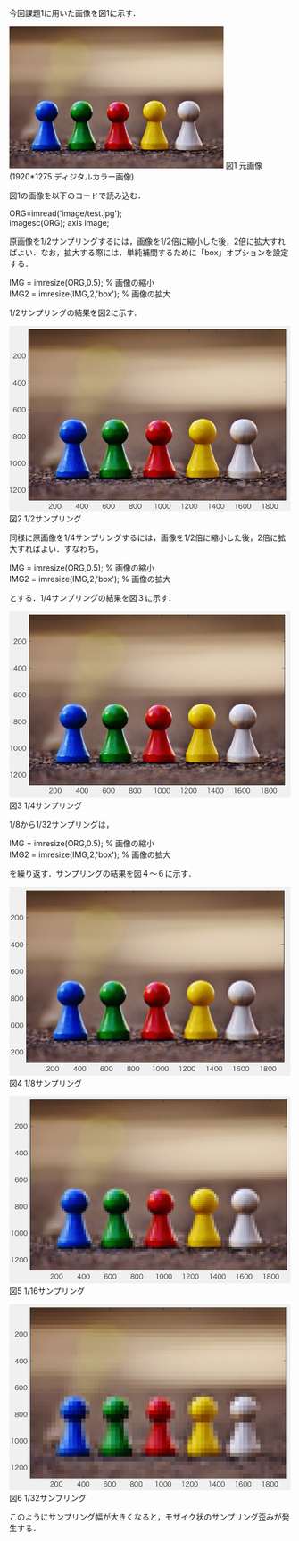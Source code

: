 今回課題1に用いた画像を図1に示す．

<img src="https://github.com/tableamd/lecture_image_processing/blob/master/image/test.jpg" width="384">     
図1 元画像(1920*1275 ディジタルカラー画像)

図1の画像を以下のコードで読み込む．

ORG=imread('image/test.jpg');  
imagesc(ORG); axis image;

原画像を1/2サンプリングするには，画像を1/2倍に縮小した後，2倍に拡大すればよい．なお，拡大する際には，単純補間するために「box」オプションを設定する．

IMG = imresize(ORG,0.5); % 画像の縮小  
IMG2 = imresize(IMG,2,'box'); % 画像の拡大

1/2サンプリングの結果を図2に示す．

![原画像](https://github.com/tableamd/lecture_image_processing/blob/master/kadai1/スクリーンショット%202016-11-07%2011.45.12.png?raw=true)
図2 1/2サンプリング

同様に原画像を1/4サンプリングするには，画像を1/2倍に縮小した後，2倍に拡大すればよい．すなわち，

IMG = imresize(ORG,0.5); % 画像の縮小  
IMG2 = imresize(IMG,2,'box'); % 画像の拡大

とする．1/4サンプリングの結果を図３に示す．

![原画像](https://github.com/tableamd/lecture_image_processing/blob/master/kadai1/スクリーンショット%202016-11-07%2011.45.22.png?raw=true)  
図3 1/4サンプリング

1/8から1/32サンプリングは，

IMG = imresize(ORG,0.5); % 画像の縮小  
IMG2 = imresize(IMG,2,'box'); % 画像の拡大

を繰り返す．サンプリングの結果を図４～６に示す．

![原画像](https://github.com/tableamd/lecture_image_processing/blob/master/kadai1/スクリーンショット%202016-11-07%2011.45.29.png?raw=true)  
図4 1/8サンプリング

![原画像](https://github.com/tableamd/lecture_image_processing/blob/master/kadai1/スクリーンショット%202016-11-07%2011.45.35.png?raw=true)  
図5 1/16サンプリング

![原画像](https://github.com/tableamd/lecture_image_processing/blob/master/kadai1/スクリーンショット%202016-11-07%2011.45.45.png?raw=true)  
図6 1/32サンプリング

このようにサンプリング幅が大きくなると，モザイク状のサンプリング歪みが発生する．
